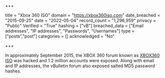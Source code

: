 +++

title = "Xbox 360 ISO"
domain = "https://xbox360iso.com"
date_breached = "2015-09-25"
date = "2022-05-04"
record_count = "1,296,959"
privacy = "Public"
Verified = "True"
hashing = ["vB"]
breached_data = ["Email addresses", "IP addresses", "Passwords", "Usernames"]
type = ["posts","post"]
categories = []
acknowledged = "No"


+++


In approximately September 2015, the XBOX 360 forum known as <a href="http://www.xbox360iso.com" target="_blank" rel="noopener">XBOX360 ISO</a> was hacked and 1.2 million accounts were exposed. Along with email and IP addresses, the vBulletin forum also exposed salted MD5 password hashes.


